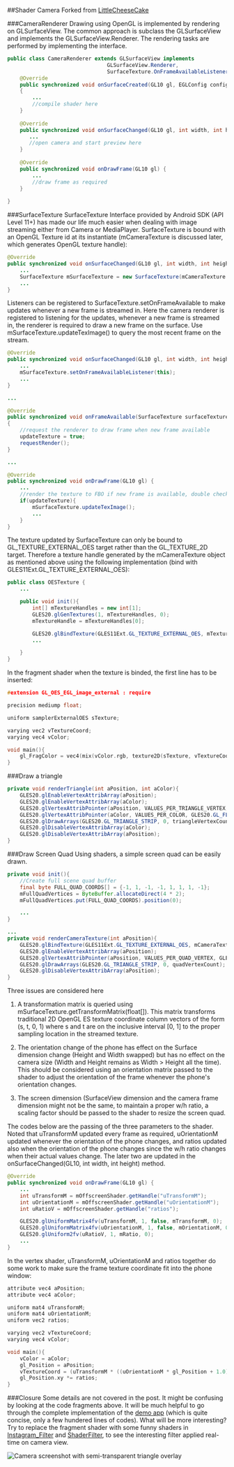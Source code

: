 ##Shader Camera
Forked from [LittleCheeseCake](https://github.com/yulu/ShaderCam)

###CameraRenderer
Drawing using OpenGL is implemented by rendering on GLSurfaceView. The common approach is subclass the GLSurfaceView and implements the GLSurfaceView.Renderer. The rendering tasks are performed by implementing the interface.

```java
public class CameraRenderer extends GLSurfaceView implements 
								GLSurfaceView.Renderer, 
								SurfaceTexture.OnFrameAvailableListener{
	@Override
	public synchronized void onSurfaceCreated(GL10 gl, EGLConfig config)
	{
		...
		//compile shader here
	}
	
	@Override
	public synchronized void onSurfaceChanged(GL10 gl, int width, int height) {
	   ...
	   //open camera and start preview here
	}
	
	@Override
	public synchronized void onDrawFrame(GL10 gl) {
	    ...
	    //draw frame as required
	}
	
}
```

###SurfaceTexture
SurfaceTexture Interface provided by Android SDK (API Level 11+) has made our life much easier when dealing with image streaming either from Camera or MediaPlayer. SurfaceTexture is bound with an OpenGL Texture id at its instantiate (mCameraTexture is discussed later, which generates OpenGL texture handle):

```java
@Override
public synchronized void onSurfaceChanged(GL10 gl, int width, int height) {
    ...
    SurfaceTexture mSurfaceTexture = new SurfaceTexture(mCameraTexture.getTextureId());
    ...
}

```
Listeners can be registered to SurfaceTexture.setOnFrameAvailable to make updates whenever a new frame is streamed in. Here the camera renderer is registered to listening for the updates, whenever a new frame is streamed in, the renderer is required to draw a new frame on the surface. Use mSurfaceTexture.updateTexImage() to query the most recent frame on the stream.

```java
@Override
public synchronized void onSurfaceChanged(GL10 gl, int width, int height) {
    ...
    mSurfaceTexture.setOnFrameAvailableListener(this);
    ...
}

...

@Override
public synchronized void onFrameAvailable(SurfaceTexture surfaceTexture)
{
    //request the renderer to draw frame when new frame available
	updateTexture = true;
	requestRender();
}

...

@Override
public synchronized void onDrawFrame(GL10 gl) {
    ...
	//render the texture to FBO if new frame is available, double check
	if(updateTexture){
		mSurfaceTexture.updateTexImage();
		...
	}
}
```
The texture updated by SurfaceTexture can only be bound to GL_TEXTURE_EXTERNAL_OES target rather than the GL_TEXTURE_2D target. Therefore a texture handle generated by the mCameraTexture object as mentioned above using the following implementation (bind with GLES11Ext.GL_TEXTURE_EXTERNAL_OES):

```java
public class OESTexture {
	...

	public void init(){
		int[] mTextureHandles = new int[1];
		GLES20.glGenTextures(1, mTextureHandles, 0);
		mTextureHandle = mTextureHandles[0];

		GLES20.glBindTexture(GLES11Ext.GL_TEXTURE_EXTERNAL_OES, mTextureHandles[0]);
		...

	}
}
```
In the fragment shader when the texture is binded, the first line has to be inserted:

```c
#extension GL_OES_EGL_image_external : require

precision mediump float;

uniform samplerExternalOES sTexture;

varying vec2 vTextureCoord;
varying vec4 vColor;

void main(){
    gl_FragColor = vec4(mix(vColor.rgb, texture2D(sTexture, vTextureCoord).rgb, vColor.a), 1.0);
}
```

###Draw a triangle

```java
private void renderTriangle(int aPosition, int aColor){
	GLES20.glEnableVertexAttribArray(aPosition);
	GLES20.glEnableVertexAttribArray(aColor);
	GLES20.glVertexAttribPointer(aPosition, VALUES_PER_TRIANGLE_VERTEX, GLES20.GL_FLOAT, false, 0, mTriangleVertexBuffer);
	GLES20.glVertexAttribPointer(aColor, VALUES_PER_COLOR, GLES20.GL_FLOAT, false, 0, mTriangleColorBuffer);
	GLES20.glDrawArrays(GLES20.GL_TRIANGLE_STRIP, 0, triangleVertexCount);
	GLES20.glDisableVertexAttribArray(aColor);
	GLES20.glDisableVertexAttribArray(aPosition);
}
```

###Draw Screen Quad
Using shaders, a simple screen quad can be easily drawn.

```java
private void init(){
	//Create full scene quad buffer
	final byte FULL_QUAD_COORDS[] = {-1, 1, -1, -1, 1, 1, 1, -1};
	mFullQuadVertices = ByteBuffer.allocateDirect(4 * 2);
	mFullQuadVertices.put(FULL_QUAD_COORDS).position(0);

	...
}

...
private void renderCameraTexture(int aPosition){
	GLES20.glBindTexture(GLES11Ext.GL_TEXTURE_EXTERNAL_OES, mCameraTexture.getTextureId());
	GLES20.glEnableVertexAttribArray(aPosition);
	GLES20.glVertexAttribPointer(aPosition, VALUES_PER_QUAD_VERTEX, GLES20.GL_BYTE, false, 0, mBackgroundQuadVertexBuffer);
	GLES20.glDrawArrays(GLES20.GL_TRIANGLE_STRIP, 0, quadVertexCount);
	GLES20.glDisableVertexAttribArray(aPosition);
}
```

Three issues are considered here 

1. A transformation matrix is queried using mSurfaceTexture.getTransformMatrix(float[]). This matrix transforms traditional 2D OpenGL ES texture coordinate column vectors of the form (s, t, 0, 1) where s and t are on the inclusive interval [0, 1] to the proper sampling location in the streamed texture. 

2. The orientation change of the phone has effect on the Surface dimension change (Height and Width swapped) but has no effect on the camera size (Width and Height remains as Width > Height all the time). This should be considered using an orientation matrix passed to the shader to adjust the orientation of the frame whenever the phone's orientation changes.

3. The screen dimension (SurfaceView dimension and the camera frame dimension might not be the same, to maintain a proper w/h ratio, a scaling factor should be passed to the shader to resize the screen quad.

The codes below are the passing of the three parameters to the shader. Noted that uTransformM updated every frame as required, uOrientationM updated whenever the orientation of the phone changes, and ratios updated also when the orientation of the phone changes since the w/h ratio changes when their actual values change. The later two are updated in the onSurfaceChanged(GL10, int width, int height) method. 

```java
@Override
public synchronized void onDrawFrame(GL10 gl) {
    ...
    int uTransformM = mOffscreenShader.getHandle("uTransformM");
	int uOrientationM = mOffscreenShader.getHandle("uOrientationM");
	int uRatioV = mOffscreenShader.getHandle("ratios");

	GLES20.glUniformMatrix4fv(uTransformM, 1, false, mTransformM, 0);
	GLES20.glUniformMatrix4fv(uOrientationM, 1, false, mOrientationM, 0);
	GLES20.glUniform2fv(uRatioV, 1, mRatio, 0);
	...
}
```

In the vertex shader, uTransformM, uOrientationM and ratios together do some work to make sure the frame texture coordinate fit into the phone window:

```c
attribute vec4 aPosition;
attribute vec4 aColor;

uniform mat4 uTransformM;
uniform mat4 uOrientationM;
uniform vec2 ratios;

varying vec2 vTextureCoord;
varying vec4 vColor;

void main(){
    vColor = aColor;
	gl_Position = aPosition;
	vTextureCoord = (uTransformM * ((uOrientationM * gl_Position + 1.0)*0.5)).xy;
	gl_Position.xy *= ratios;
}
```

###Closure
Some details are not covered in the post. It might be confusing by looking at the code fragments above. It will be much helpful to go through the complete implementation of the [demo app](https://github.com/yulu/ShaderCam) (which is quite concise, only a few hundered lines of codes). What will be more interesting? Try to replace the fragment shader with some funny shaders in [Instagram_Filter](https://github.com/yulu/Instagram_Filter) and [ShaderFilter](https://github.com/yulu/ShaderFilter), to see the interesting filter applied real-time on camera view.

![Camera screenshot with semi-transparent triangle overlay](Screenshot.png)


